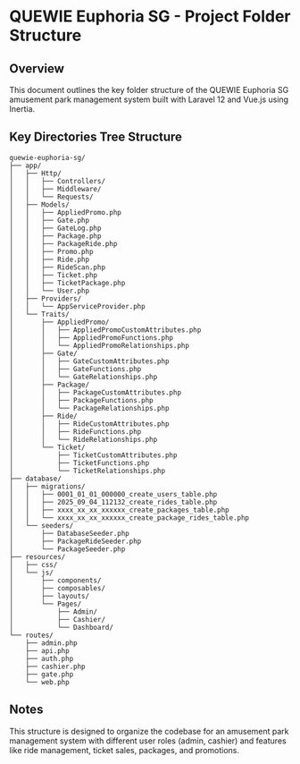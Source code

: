 # QUEWIE Euphoria SG - Project Folder Structure

## Overview
This document outlines the key folder structure of the QUEWIE Euphoria SG amusement park management system built with Laravel 12 and Vue.js using Inertia.

## Key Directories Tree Structure

```
quewie-euphoria-sg/
├── app/
│   ├── Http/
│   │   ├── Controllers/
│   │   ├── Middleware/
│   │   └── Requests/
│   ├── Models/
│   │   ├── AppliedPromo.php
│   │   ├── Gate.php
│   │   ├── GateLog.php
│   │   ├── Package.php
│   │   ├── PackageRide.php
│   │   ├── Promo.php
│   │   ├── Ride.php
│   │   ├── RideScan.php
│   │   ├── Ticket.php
│   │   ├── TicketPackage.php
│   │   └── User.php
│   ├── Providers/
│   │   └── AppServiceProvider.php
│   └── Traits/
│       ├── AppliedPromo/
│       │   ├── AppliedPromoCustomAttributes.php
│       │   ├── AppliedPromoFunctions.php
│       │   └── AppliedPromoRelationships.php
│       ├── Gate/
│       │   ├── GateCustomAttributes.php
│       │   ├── GateFunctions.php
│       │   └── GateRelationships.php
│       ├── Package/
│       │   ├── PackageCustomAttributes.php
│       │   ├── PackageFunctions.php
│       │   └── PackageRelationships.php
│       ├── Ride/
│       │   ├── RideCustomAttributes.php
│       │   ├── RideFunctions.php
│       │   └── RideRelationships.php
│       └── Ticket/
│           ├── TicketCustomAttributes.php
│           ├── TicketFunctions.php
│           └── TicketRelationships.php
├── database/
│   ├── migrations/
│   │   ├── 0001_01_01_000000_create_users_table.php
│   │   ├── 2025_09_04_112132_create_rides_table.php
│   │   ├── xxxx_xx_xx_xxxxxx_create_packages_table.php
│   │   └── xxxx_xx_xx_xxxxxx_create_package_rides_table.php
│   └── seeders/
│       ├── DatabaseSeeder.php
│       ├── PackageRideSeeder.php
│       └── PackageSeeder.php
├── resources/
│   ├── css/
│   └── js/
│       ├── components/
│       ├── composables/
│       ├── layouts/
│       └── Pages/
│           ├── Admin/
│           ├── Cashier/
│           └── Dashboard/
└── routes/
    ├── admin.php
    ├── api.php
    ├── auth.php
    ├── cashier.php
    ├── gate.php
    └── web.php
```

## Notes
This structure is designed to organize the codebase for an amusement park management system with different user roles (admin, cashier) and features like ride management, ticket sales, packages, and promotions.
